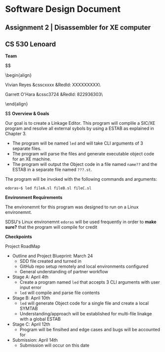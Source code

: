 # Software Design Document
## Assignment 2 | Disassembler for XE computer
## CS 530 Lenoard

**Team**

$$

\begin{align}

Vivian Reyes    &csscxxxx    &RedId: XXXXXXXXX\\

Garrett O'Hara  &cssc3724    &RedId: 822936303\\

\end{align}

$$
**Overview & Goals**

Our goal is to create a Linkage Editor. This program will complile a SIC/XE program and resolve all external sybols by using a ESTAB as explained in Chapter 3.

- The program will be named `led` and will take CLI arguments of 3 separate files.
- The program will parse the files and generate executable object code for an XE machine.
- The program will output the Object code in a file named `name??` and the ESTAB in a separate file named `???.st`.

The program will be invoked with the following commands and arguments:

```
edoras~$ led fileA.sl fileB.sl fileC.sl
```

**Environment Requirements**

The environemnt for this program was designed to run on a Linux environemnt.

SDSU's Linux environemnt `edoras` will be used frequently in order to **make sure?** that the program will compile for credit


**Checkpoints**

Project RoadMap

- Outline and Project Blueprint: March 24
    - SDD file created and turned in
    - GitHub repo setup remotely and local environments configured
    - General understanding of partner workflow
- Stage A: April 4th
    - Create a program named `led` that accepts 3 CLI arguments with user input error
    - `led` will compile and parse file contents
- Stage B: April 10th
    - `led` will generate Object code for a single file and create a local SYMTAB
    - Understanding/approach will be established for multi-file linakge with a global ESTAB
- Stage C: April 12th
    - Program will be finsihed and edge cases and bugs will be accounted for
- Submission: April 14th
    - Submission will occur on this date



<script type="text/javascript" async
src="https://cdn.mathjax.org/mathjax/latest/MathJax.js?config=TeX-MML-AM_CHTML">